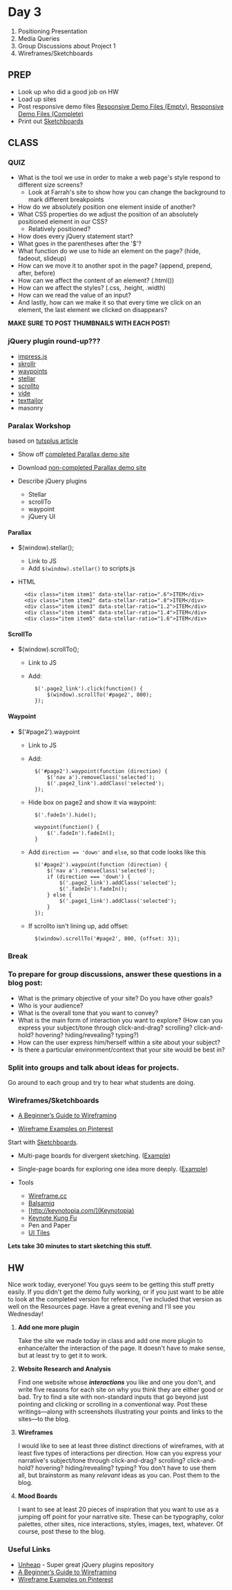 Day 3
=======================================

1. Positioning Presentation
2. Media Queries
3. Group Discussions about Project 1
4. Wireframes/Sketchboards



PREP
---------------------------------------
- Look up who did a good job on HW
- Load up sites
- Post responsive demo files [Responsive Demo Files (Empty)](http://teaching.thomhines.com/resources/responsive_template_empty.zip), [Responsive Demo Files (Complete)](http://teaching.thomhines.com/resources/responsive_template_complete.zip)
- Print out [Sketchboards](http://www.adaptivepath.com/uploads/archive/images/publications/essays/sketchboard/ap_multipage_sketchboard_template_example.pdf)


CLASS
---------------------------------------


### QUIZ
- What is the tool we use in order to make a web page's style respond to different size screens?
	- Look at Farrah's site to show how you can change the background to mark different breakpoints
- How do we absolutely position one element inside of another?
- What CSS properties do we adjust the position of an absolutely positioned element in our CSS? 
	- Relatively positioned?
- How does every jQuery statement start?
- What goes in the parentheses after the '$'?
- What function do we use to hide an element on the page? (hide, fadeout, slideup)
- How can we move it to another spot in the page? (append, prepend, after, before)
- How can we affect the content of an element? (.html())
- How can we affect the styles? (.css, .height, .width)
- How can we read the value of an input?
- And lastly, how can we make it so that every time we click on an element, the last element we clicked on disappears?



**MAKE SURE TO POST THUMBNAILS WITH EACH POST!**


### jQuery plugin round-up???
- [impress.js](http://bartaz.github.io/impress.js/#/bored)
- [skrollr](http://prinzhorn.github.io/skrollr/)
- [waypoints](http://imakewebthings.com/waypoints/)
- [stellar](http://markdalgleish.com/projects/stellar.js/)
- [scrollto](http://demos.flesler.com/jquery/scrollTo/)
- [vide](http://vodkabears.github.io/vide/)
- [texttailor](http://jpntex.com/texttailor/)
- masonry





### Paralax Workshop
based on [tutsplus article](http://webdesign.tutsplus.com/tutorials/complete-websites/create-a-parallax-scrolling-website-using-stellar-js/)


- Show off [completed Parallax demo site](http://web.pdx.edu/~thines/342/parallax_complete)
- Download [non-completed Parallax demo site](http://teaching.thomhines.com/resources/parallax_empty.zip)

- Describe jQuery plugins
	- Stellar
	- scrollTo
	- waypoint
	- jQuery UI

#### Parallax 

- $(window).stellar();
	- Link to JS
	- Add `$(window).stellar()` to scripts.js
- HTML
		
		<div class="item item1" data-stellar-ratio=".6">ITEM</div>
		<div class="item item2" data-stellar-ratio=".8">ITEM</div>
		<div class="item item3" data-stellar-ratio="1.2">ITEM</div>
		<div class="item item4" data-stellar-ratio="1.4">ITEM</div>
		<div class="item item5" data-stellar-ratio="1.6">ITEM</div>	
	
#### ScrollTo
- $(window).scrollTo();
	- Link to JS
	- Add:

			$('.page2_link').click(function() {
				$(window).scrollTo('#page2', 800);
			});

#### Waypoint
- $('#page2').waypoint
	- Link to JS
	- Add: 
	
			$('#page2').waypoint(function (direction) {
				$('nav a').removeClass('selected');
				$('.page2_link').addClass('selected');
			});

	- Hide box on page2 and show it via waypoint:

			$('.fadeIn').hide();
			
			waypoint(function() {
				$('.fadeIn').fadeIn();
			}

	- Add `direction == 'down'` and `else`, so that code looks like this

			
			$('#page2').waypoint(function (direction) {
				$('nav a').removeClass('selected');
				if (direction === 'down') {
					$('.page2_link').addClass('selected');
					$('.fadeIn').fadeIn();
				} else {
					$('.page1_link').addClass('selected');
				}
			});
		
	- If scrollto isn't lining up, add offset:
	
			$(window).scrollTo('#page2', 800, {offset: 3});
			
			
			

<!--
#### jQuery UI for nav animations (optional) 
- Add jQuery UI
- update addClass, removeClass
	$('nav a').removeClass('selected', 200);


-->


### Break


### To prepare for group discussions, answer these questions in a blog post:
- What is the primary objective of your site? Do you have other goals?
- Who is your audience?
- What is the overall tone that you want to convey?
- What is the main form of interaction you want to explore? (How can you express your subject/tone through click-and-drag? scrolling? click-and-hold? hovering? hiding/revealing? typing?)
- How can the user express him/herself within a site about your subject?
- Is there a particular environment/context that your site would be best in?


### Split into groups and talk about ideas for projects. 

Go around to each group and try to hear what students are doing.





### Wireframes/Sketchboards

- [A Beginner’s Guide to Wireframing](http://webdesign.tutsplus.com/articles/a-beginners-guide-to-wireframing--webdesign-7399)

- [Wireframe Examples on Pinterest](https://www.pinterest.com/wireframes/great-wireframe-examples/)


Start with [Sketchboards](http://www.adaptivepath.com/ideas/sketchboards-discover-better-faster-ux-solutions).

- Multi-page boards for divergent sketching. ([Example](http://www.adaptivepath.com/uploads/archive/images/publications/essays/sketchboard/ap_multipage_sketchboard_template_example.pdf))

- Single-page boards for exploring one idea more deeply. ([Example](http://www.adaptivepath.com/uploads/archive/images/publications/essays/sketchboard/ap_singlepage_sketchboard_template_example.pdf))


- Tools
	- [Wireframe.cc](http://wireframe.cc)
	- [Balsamiq](http://www.balsamiq.com/)
	- [http://keynotopia.com/](Keynotopia)
	- [Keynote Kung Fu](http://keynotekungfu.com/)
	- Pen and Paper 
	- [UI Tiles](http://pixelbuddha.net/freebie/ui-tiles-website-flowcharts)
		


**Lets take 30 minutes to start sketching this stuff.** 





HW
---------------------------------------
Nice work today, everyone! You guys seem to be getting this stuff pretty easily. If you didn't get the demo fully working, or if you just want to be able to look at the completed version for reference, I've included that version as well on the Resources page. Have a great evening and I'll see you Wednesday!


1. **Add one more plugin**

	Take the site we made today in class and add one more plugin to enhance/alter the interaction of the page. It doesn't have to make sense, but at least try to get it to work.


2. **Website Research and Analysis**

	Find one website whose ***interactions*** you like and one you don't, and write five reasons for each site on why you think they are either good or bad. Try to find a site with non-standard inputs that go beyond just pointing and clicking or scrolling in a conventional way. Post these writings—along with screenshots illustrating your points and links to the sites—to the blog.


3. **Wireframes**
	
	I would like to see at least three distinct directions of wireframes, with at least five types of interactions per direction. How can you express your narrative's subject/tone through click-and-drag? scrolling? click-and-hold? hovering? hiding/revealing? typing? You don't have to use them all, but brainstorm as many *relevant* ideas as you can. Post them to the blog. 


4. **Mood Boards**
	
	I want to see at least 20 pieces of inspiration that you want to use as a jumping off point for your narrative site. These can be typography, color palettes, other sites, nice interactions, styles, images, text, whatever. Of course, post these to the blog.



### Useful Links
- [Unheap](http://www.unheap.com/) - Super great jQuery plugins repository
- [A Beginner’s Guide to Wireframing](http://webdesign.tutsplus.com/articles/a-beginners-guide-to-wireframing--webdesign-7399)
- [Wireframe Examples on Pinterest](https://www.pinterest.com/wireframes/great-wireframe-examples/)
	